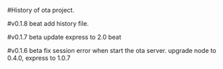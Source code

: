 #History of ota project.

#v0.1.8 beat
    add history file.

#v0.1.7 beta
    update express to 2.0 beat

#v0.1.6 beta
    fix session error when start the ota server.
    upgrade node to 0.4.0, express to 1.0.7

